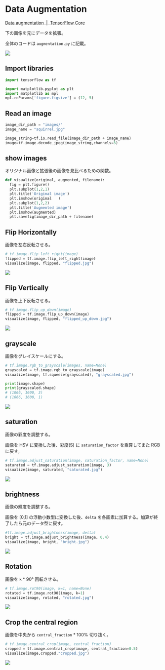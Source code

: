 # Data Augmentation

[Data augmentation  |  TensorFlow Core](https://www.tensorflow.org/tutorials/images/data_augmentation)



下の画像を元にデータを拡張。

全体のコードは `augmentation.py` に記載。

![](https://user-images.githubusercontent.com/39023477/86331234-c5978280-bc83-11ea-88cc-7793e9417ef0.jpg)



## Import libraries

```py
import tensorflow as tf

import matplotlib.pyplot as plt
import matplotlib as mpl
mpl.rcParams['figure.figsize'] = (12, 5)
```



## Read an image

```py
image_dir_path = "images/"
image_name = "squirrel.jpg"

image_string=tf.io.read_file(image_dir_path + image_name)
image=tf.image.decode_jpeg(image_string,channels=3)
```



## show images

オリジナル画像と拡張後の画像を見比べるための関数。

```py
def visualize(original, augmented, filename):
  fig = plt.figure()
  plt.subplot(1,2,1)
  plt.title('Original image')
  plt.imshow(original	)
  plt.subplot(1,2,2)
  plt.title('Augmented image')
  plt.imshow(augmented)
  plt.savefig(image_dir_path + filename)
```



## Flip Horizontally

画像を左右反転させる。

```py
# tf.image.flip_left_right(image)
flipped = tf.image.flip_left_right(image)
visualize(image, flipped, "flipped.jpg")
```

![](https://user-images.githubusercontent.com/39023477/86384432-ae7b8380-bcc9-11ea-9cbb-6259c75d41af.jpg)

## Flip Vertically

画像を上下反転させる。

```py
# tf.image.flip_up_down(image)
flipped = tf.image.flip_up_down(image)
visualize(image, flipped, "flipped_up_down.jpg")
```

![](https://user-images.githubusercontent.com/39023477/86389148-dae6ce00-bcd0-11ea-936d-a37fbe2ba65b.jpg)

## grayscale

画像をグレイスケールにする。

```py
# tf.image.rgb_to_grayscale(images, name=None)
grayscaled = tf.image.rgb_to_grayscale(image)
visualize(image, tf.squeeze(grayscaled), "grayscaled.jpg")
```

```py
print(image.shape)
print(grayscaled.shape)
# (1066, 1600, 3)
# (1066, 1600, 1)
```

![](https://user-images.githubusercontent.com/39023477/86385330-0ff02200-bccb-11ea-89d9-2f4736568f1f.jpg)

## saturation

画像の彩度を調整する。

画像を HSV に変換した後、彩度(S) に `saturation_factor` を乗算してまた RGB に戻す。

```py
# tf.image.adjust_saturation(image, saturation_factor, name=None)
saturated = tf.image.adjust_saturation(image, 3)
visualize(image, saturated, "saturated.jpg")
```

![](https://user-images.githubusercontent.com/39023477/86388055-0cf73080-bccf-11ea-801f-98a1350b1af9.jpg)



## brightness

画像の輝度を調整する。

画像を [0,1] の浮動小数型に変換した後、`delta` を各画素に加算する。加算が終了したら元のデータ型に戻す。

```py
#tf.image.adjust_brightness(image, delta)
bright = tf.image.adjust_brightness(image, 0.4)
visualize(image, bright, "bright.jpg")
```

![](https://user-images.githubusercontent.com/39023477/86390486-18e4f180-bcd3-11ea-9da8-9b5fb2dedb8b.jpg)



## Rotation

画像を `k` * 90° 回転させる。

```py
# tf.image.rot90(image, k=1, name=None)
rotated = tf.image.rot90(image, k=1)
visualize(image, rotated, "rotated.jpg")
```

![](https://user-images.githubusercontent.com/39023477/86392953-40d65400-bcd7-11ea-9e8a-5b107902efd5.jpg)

## Crop the central region

画像を中央から `central_fraction` * 100% 切り抜く。

```py
# tf.image.central_crop(image, central_fraction)
cropped = tf.image.central_crop(image, central_fraction=0.5)
visualize(image,cropped,"cropped.jpg")
```

![](https://user-images.githubusercontent.com/39023477/86390108-70cf2880-bcd2-11ea-8a36-71ddf1f7099a.jpg)
